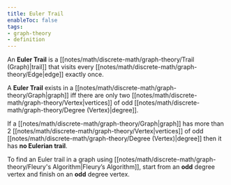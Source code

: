 ```yaml
---
title: Euler Trail
enableToc: false
tags:
- graph-theory
- definition
---
```

An **Euler Trail** is a [[notes/math/discrete-math/graph-theory/Trail (Graph)|trail]] that visits every [[notes/math/discrete-math/graph-theory/Edge|edge]] exactly once.

A **Euler Trail** exists in a [[notes/math/discrete-math/graph-theory/Graph|graph]] iff there are only two [[notes/math/discrete-math/graph-theory/Vertex|vertices]] of odd [[notes/math/discrete-math/graph-theory/Degree (Vertex)|degree]].

If a [[notes/math/discrete-math/graph-theory/Graph|graph]] has more than 2 [[notes/math/discrete-math/graph-theory/Vertex|vertices]] of odd [[notes/math/discrete-math/graph-theory/Degree (Vertex)|degree]] then it has **no Eulerian trail**.

To find an Euler trail in a graph using [[notes/math/discrete-math/graph-theory/Fleury's Algorithm|Fleury’s Algorithm]], start from an **odd** degree vertex and finish on an **odd** degree vertex.